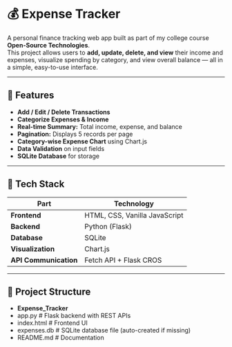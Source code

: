 # 💰 Expense Tracker  

A personal finance tracking web app built as part of my college course **Open-Source Technologies**.  
This project allows users to **add, update, delete, and view** their income and expenses, visualize spending by category, and view overall balance — all in a simple, easy-to-use interface.

---

## 🚀 Features  

- **Add / Edit / Delete Transactions**  
- **Categorize Expenses & Income**  
- **Real-time Summary:** Total income, expense, and balance  
- **Pagination:** Displays 5 records per page  
- **Category-wise Expense Chart** using Chart.js  
- **Data Validation** on input fields  
- **SQLite Database** for storage  

---

## 🧠 Tech Stack  

| Part | Technology |
|------|-------------|
| **Frontend** | HTML, CSS, Vanilla JavaScript |
| **Backend** | Python (Flask) |
| **Database** | SQLite | 
| **Visualization** | Chart.js |
| **API Communication** | Fetch API + Flask CROS |

---

## 📂 Project Structure  

- **Expense_Tracker**
-    app.py # Flask backend with REST APIs
-    index.html # Frontend UI
-    expenses.db # SQLite database file (auto-created if missing)
-    README.md # Documentation
